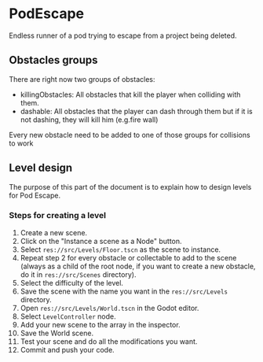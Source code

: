 # PodEscape
Endless runner of a pod trying to escape from a project being deleted.

## Obstacles groups

There are right now two groups of obstacles:

* killingObstacles: All obstacles that kill the player when colliding with them.
* dashable: All obstacles that the player can dash through them but if it is not dashing, they will kill him (e.g.fire wall)

Every new obstacle need to be added to one of those groups for collisions to work

## Level design

The purpose of this part of the document is to explain how to design levels for Pod Escape.

### Steps for creating a level

1. Create a new scene.
2. Click on the "Instance a scene as a Node" button.
3. Select `res://src/Levels/Floor.tscn` as the scene to instance.
4. Repeat step 2 for every obstacle or collectable to add to the scene (always as a child of the root node, if you want to create a new obstacle, do it in `res://src/Scenes` directory).
5. Select the difficulty of the level.
6. Save the scene with the name you want in the `res://src/Levels` directory.
7. Open `res://src/Levels/World.tscn` in the Godot editor.
8. Select `LevelController` node.
9. Add your new scene to the array in the inspector.
10. Save the World scene.
11. Test your scene and do all the modifications you want.
12. Commit and push your code.
